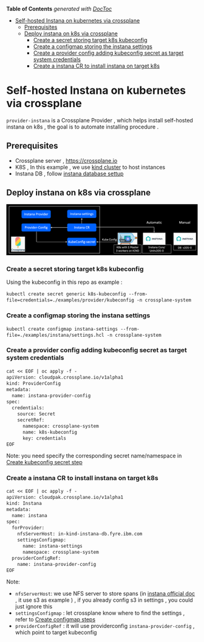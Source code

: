 <!-- START doctoc generated TOC please keep comment here to allow auto update -->
<!-- DON'T EDIT THIS SECTION, INSTEAD RE-RUN doctoc TO UPDATE -->
**Table of Contents**  *generated with [DocToc](https://github.com/thlorenz/doctoc)*

- [Self-hosted Instana on kubernetes via crossplane](#self-hosted-instana-on-kubernetes-via-crossplane)
  - [Prerequisites](#prerequisites)
  - [Deploy instana on k8s via crossplane](#deploy-instana-on-k8s-via-crossplane)
    - [Create a secret storing target k8s kubeconfig](#create-a-secret-storing-target-k8s-kubeconfig)
    - [Create a configmap storing the instana settings](#create-a-configmap-storing-the-instana-settings)
    - [Create a provider config adding kubeconfig secret as target system credentials](#create-a-provider-config-adding-kubeconfig-secret-as-target-system-credentials)
    - [Create a instana CR to install instana on target k8s](#create-a-instana-cr-to-install-instana-on-target-k8s)

<!-- END doctoc generated TOC please keep comment here to allow auto update -->

# Self-hosted Instana on kubernetes via crossplane

`provider-instana` is a Crossplane Provider , which helps install self-hosted instana on k8s , the goal is to automate installing procedure .

## Prerequisites
- Crossplane server , https://crossplane.io
- K8S , In this example , we use [kind cluster](https://kind.sigs.k8s.io/) to host instances
- Instana DB , follow [instana database settup](https://www.instana.com/docs/self_hosted_instana_k8s/single_host_database/)
  



## Deploy instana on k8s via crossplane


![w](images/instana-on-kind-via-crossplane.png)



### Create a secret storing target k8s kubeconfig

Using the kubeconfig in this repo as example :

```shell
kubectl create secret generic k8s-kubeconfig --from-file=credentials=./examples/provider/kubeconfig -n crossplane-system
```

### Create a configmap storing the instana settings 

```shell
kubectl create configmap instana-settings --from-file=./examples/instana/settings.hcl -n crossplane-system
```

### Create a provider config adding kubeconfig secret as target system credentials

```shell
cat << EOF | oc apply -f -
apiVersion: cloudpak.crossplane.io/v1alpha1
kind: ProviderConfig
metadata:
  name: instana-provider-config 
spec:
  credentials:
    source: Secret
    secretRef:
      namespace: crossplane-system
      name: k8s-kubeconfig 
      key: credentials
EOF
```

Note: you need specify the corresponding secret name/namespace in [Create kubeconfig secret step](#create-a-secret-storing-target-k8s-kubeconfig)

### Create a instana CR to install instana on target k8s

```shell
cat << EOF | oc apply -f -
apiVersion: cloudpak.crossplane.io/v1alpha1
kind: Instana
metadata:
  name: instana
spec:
  forProvider:
    nfsServerHost: in-kind-instana-db.fyre.ibm.com
    settingsConfigmap:
      name: instana-settings
      namespace: crossplane-system
  providerConfigRef:
    name: instana-provider-config 
EOF
```

Note: 
- `nfsServerHost`: we use NFS server to store spans (in [instana official doc](https://www.instana.com/docs/self_hosted_instana_k8s/installation/#settingshcl) , it use s3 as example ) , if you already config s3 in settings ,  you could just ignore this
- `settingsConfigmap` : let crossplane know where to find the settings , refer to [Create configmap steps](#create-a-configmap-storing-the-instana-settings)
- `providerConfigRef` : it will use providerconfig `instana-provider-config` , which point to target kubeconfig 
